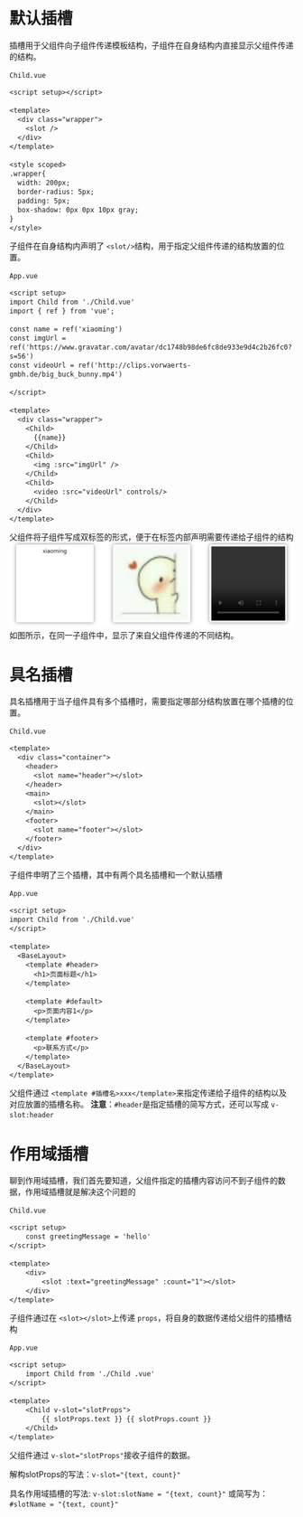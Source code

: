 # 默认插槽

插槽用于父组件向子组件传递模板结构，子组件在自身结构内直接显示父组件传递的结构。

`Child.vue`

```vue
<script setup></script>

<template>
  <div class="wrapper">
    <slot />
  </div>
</template>

<style scoped>
.wrapper{
  width: 200px;
  border-radius: 5px;
  padding: 5px;
  box-shadow: 0px 0px 10px gray;
}
</style>
```

子组件在自身结构内声明了 `<slot/>`结构，用于指定父组件传递的结构放置的位置。

`App.vue`

```vue
<script setup>
import Child from './Child.vue'
import { ref } from 'vue';

const name = ref('xiaoming')
const imgUrl = ref('https://www.gravatar.com/avatar/dc1748b98de6fc8de933e9d4c2b26fc0?s=56')
const videoUrl = ref('http://clips.vorwaerts-gmbh.de/big_buck_bunny.mp4')

</script>

<template>
  <div class="wrapper">
    <Child>
      {{name}}
    </Child>
    <Child>
      <img :src="imgUrl" />
    </Child>
    <Child>
      <video :src="videoUrl" controls/>
    </Child>
  </div>
</template>
```

父组件将子组件写成双标签的形式，便于在标签内部声明需要传递给子组件的结构
![](../Vue3.assets/575f1748576048.png)
如图所示，在同一子组件中，显示了来自父组件传递的不同结构。

# 具名插槽

具名插槽用于当子组件具有多个插槽时，需要指定哪部分结构放置在哪个插槽的位置。

`Child.vue`

```vue
<template>
  <div class="container">
    <header>
      <slot name="header"></slot>
    </header>
    <main>
      <slot></slot>
    </main>
    <footer>
      <slot name="footer"></slot>
    </footer>
  </div>
</template>
```

子组件申明了三个插槽，其中有两个具名插槽和一个默认插槽

`App.vue`

```vue
<script setup>
import Child from './Child.vue'
</script>

<template>
  <BaseLayout>
    <template #header>
      <h1>页面标题</h1>
    </template>

    <template #default>
      <p>页面内容1</p>
    </template>

    <template #footer>
      <p>联系方式</p>
    </template>
  </BaseLayout>
</template>
```

父组件通过 `<template #插槽名>xxx</template>`来指定传递给子组件的结构以及对应放置的插槽名称。
**注意**：`#header`是指定插槽的简写方式，还可以写成 `v-slot:header`

# 作用域插槽

聊到作用域插槽，我们首先要知道，父组件指定的插槽内容访问不到子组件的数据，作用域插槽就是解决这个问题的

`Child.vue`

```vue
<script setup>
    const greetingMessage = 'hello'
</script>

<template>
    <div>
        <slot :text="greetingMessage" :count="1"></slot>
    </div>
</template>
```

子组件通过在 `<slot></slot>`上传递 `props`，将自身的数据传递给父组件的插槽结构

`App.vue`

```vue
<script setup>
    import Child from './Child .vue'
</script>

<template>
    <Child v-slot="slotProps">
        {{ slotProps.text }} {{ slotProps.count }}
    </Child>
</template>
```

父组件通过 `v-slot="slotProps"`接收子组件的数据。

解构slotProps的写法：`v-slot="{text, count}"`

具名作用域插槽的写法: `v-slot:slotName = "{text, count}"` 或简写为：`#slotName = "{text, count}"`
